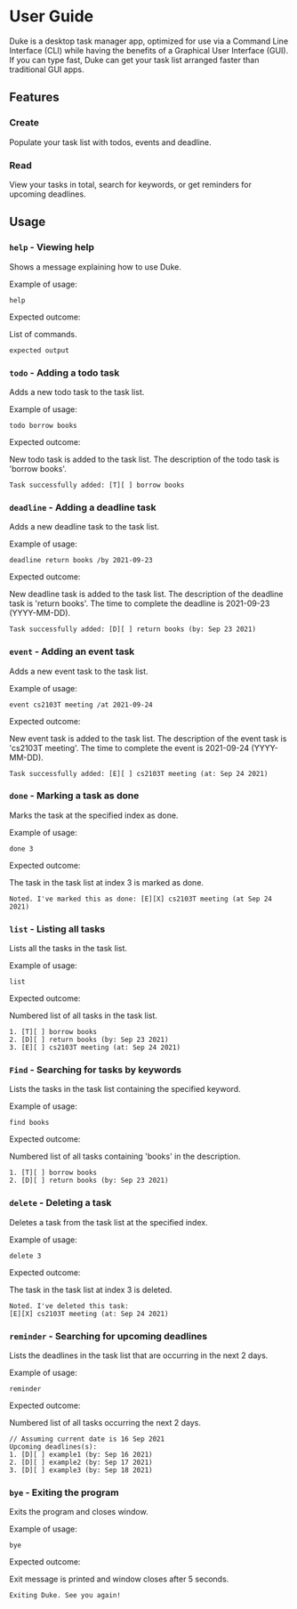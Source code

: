 # User Guide

Duke is a desktop task manager app, optimized for use via a 
Command Line Interface (CLI) while having the benefits of a 
Graphical User Interface (GUI). If you can type fast, Duke can 
get your task list arranged faster than traditional GUI apps.

## Features 

### Create

Populate your task list with todos, events and deadline.  

### Read

View your tasks in total, search for keywords, or get reminders for 
upcoming deadlines.

## Usage

### `help` - Viewing help

Shows a message explaining how to use Duke.

Example of usage: 

`help`

Expected outcome:

List of commands.

```
expected output
```

### `todo` - Adding a todo task

Adds a new todo task to the task list.

Example of usage:

`todo borrow books`

Expected outcome:

New todo task is added to the task list. The description of the todo task is 
'borrow books'.

```
Task successfully added: [T][ ] borrow books
```

### `deadline` - Adding a deadline task

Adds a new deadline task to the task list.

Example of usage:

`deadline return books /by 2021-09-23`

Expected outcome:

New deadline task is added to the task list.
The description of the deadline task is 'return books'.
The time to complete the deadline is 2021-09-23 (YYYY-MM-DD).

```
Task successfully added: [D][ ] return books (by: Sep 23 2021)
```

### `event` - Adding an event task

Adds a new event task to the task list.

Example of usage:

`event cs2103T meeting /at 2021-09-24`

Expected outcome:

New event task is added to the task list.
The description of the event task is 'cs2103T meeting'.
The time to complete the event is 2021-09-24 (YYYY-MM-DD).

```
Task successfully added: [E][ ] cs2103T meeting (at: Sep 24 2021)
```

### `done` - Marking a task as done

Marks the task at the specified index as done.

Example of usage:

`done 3`

Expected outcome:

The task in the task list at index 3 is marked as done.

```
Noted. I've marked this as done: [E][X] cs2103T meeting (at Sep 24 2021)
```

### `list` - Listing all tasks

Lists all the tasks in the task list.

Example of usage:

`list`

Expected outcome:

Numbered list of all tasks in the task list.

```
1. [T][ ] borrow books
2. [D][ ] return books (by: Sep 23 2021)
3. [E][ ] cs2103T meeting (at: Sep 24 2021) 
```

### `Find` - Searching for tasks by keywords

Lists the tasks in the task list containing the specified keyword.

Example of usage:

`find books`

Expected outcome:

Numbered list of all tasks containing 'books' in the description.

```
1. [T][ ] borrow books
2. [D][ ] return books (by: Sep 23 2021)
```

### `delete` - Deleting a task

Deletes a task from the task list at the specified index.

Example of usage:

`delete 3`

Expected outcome:

The task in the task list at index 3 is deleted.

```
Noted. I've deleted this task:
[E][X] cs2103T meeting (at: Sep 24 2021)
```

### `reminder` - Searching for upcoming deadlines

Lists the deadlines in the task list that are occurring in the next 2 days.

Example of usage:

`reminder`

Expected outcome:

Numbered list of all tasks occurring the next 2 days.

```
// Assuming current date is 16 Sep 2021
Upcoming deadlines(s):
1. [D][ ] example1 (by: Sep 16 2021)
2. [D][ ] example2 (by: Sep 17 2021)
3. [D][ ] example3 (by: Sep 18 2021)
```

### `bye` - Exiting the program

Exits the program and closes window.

Example of usage:

`bye` 

Expected outcome:

Exit message is printed and window closes after 5 seconds.

```
Exiting Duke. See you again!
```
